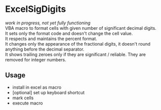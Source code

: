 # ExcelSigDigits
*work in progress, not yet fully functioning*  
VBA macro to format cells with given number of significant decimal digits.  
It sets only the format code and doesn't change the cell value.  
It respects and maintains the percent format.  
It changes only the appearance of the fractional digits, it doesn't round anything before the decimal separator.  
It shows trailing zeroes only if they are significant / reliable. They are removed for integer numbers.  

## Usage
- install in excel as macro
- [optional] set up keyboard shortcut
- mark cells
- execute macro
